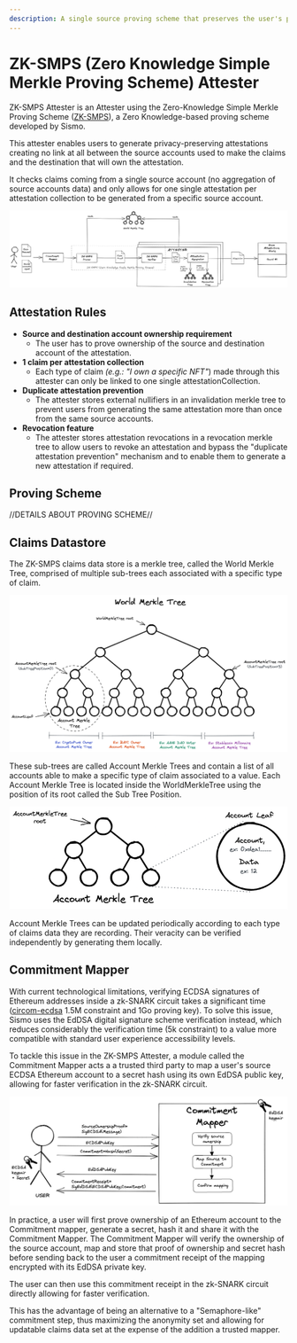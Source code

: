 ```yaml
---
description: A single source proving scheme that preserves the user's privacy
---
```


# ZK-SMPS (Zero Knowledge Simple Merkle Proving Scheme) Attester

ZK-SMPS Attester is an Attester using the Zero-Knowledge Simple Merkle Proving Scheme ([ZK-SMPS](https://github.com/sismo-core/ZK-SMPS)), a Zero Knowledge-based proving scheme developed by Sismo.&#x20;

This attester enables users to generate privacy-preserving attestations creating no link at all between the source accounts used to make the claims and the destination that will own the attestation.

It checks claims coming from a single source account (no aggregation of source accounts data) and only allows for one single attestation per attestation collection to be generated from a specific source account.

![](<../../.gitbook/assets/Sismo Attester ZK-SMPS (1).png>)

## Attestation Rules

* **Source and destination account ownership requirement**
  * The user has to prove ownership of the source and destination account of the attestation.
* **1 claim per attestation collection**
  * Each type of claim _(e.g.: "I own a specific NFT"_) made through this attester can only be linked to one single attestationCollection.
* **Duplicate attestation prevention**
  * The attester stores external nullifiers in an invalidation merkle tree to prevent users from generating the same attestation more than once from the same source accounts.&#x20;
* **Revocation feature**
  * The attester stores attestation revocations in a revocation merkle tree to allow users to revoke an attestation and bypass the "duplicate attestation prevention" mechanism and to enable them to generate a new attestation if required.

## Proving Scheme

//DETAILS ABOUT PROVING SCHEME//

## Claims Datastore

The ZK-SMPS claims data store is a merkle tree, called the World Merkle Tree, comprised of multiple sub-trees each associated with a specific type of claim.

![](<../../.gitbook/assets/World Merkle Tree.png>)

These sub-trees are called Account Merkle Trees and contain a list of all accounts able to make a specific type of claim associated to a value. Each Account Merkle Tree is located inside the WorldMerkleTree using the position of its root called the Sub Tree Position.&#x20;

![](<../../.gitbook/assets/Account Merkle Tree.png>)

Account Merkle Trees can be updated periodically according to each type of claims data they are recording. Their veracity can be verified independently by generating them locally.

## Commitment Mapper

With current technological limitations, verifying ECDSA signatures of Ethereum addresses inside a zk-SNARK circuit takes a significant time ([circom-ecdsa](https://github.com/0xPARC/circom-ecdsa/blob/master/README.md) 1.5M constraint and 1Go proving key). To solve this issue, Sismo uses the EdDSA digital signature scheme verification instead, which reduces considerably the verification time (5k constraint) to a value more compatible with standard user experience accessibility levels.

To tackle this issue in the ZK-SMPS Attester, a module called the Commitment Mapper acts a a trusted third party to map a user's source ECDSA Ethereum account to a secret hash using its own EdDSA public key, allowing for faster verification in the zk-SNARK circuit.

![](<../../.gitbook/assets/Commitment Mapper (4).png>)

In practice, a user will first prove ownership of an Ethereum account to the Commitment mapper, generate a secret, hash it and share it with the Commitment Mapper. The Commitment Mapper will verify the ownership of the source account, map and store that proof of ownership and secret hash before sending back to the user a commitment receipt of the mapping encrypted with its EdDSA private key.&#x20;

The user can then use this commitment receipt in the zk-SNARK circuit directly allowing for faster verification.

This has the advantage of being an alternative to a "Semaphore-like" commitment step, thus  maximizing the anonymity set and allowing for updatable claims data set at the expense of the addition a trusted mapper.
